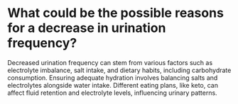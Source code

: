 # What could be the possible reasons for a decrease in urination frequency?

Decreased urination frequency can stem from various factors such as electrolyte imbalance, salt intake, and dietary habits, including carbohydrate consumption. Ensuring adequate hydration involves balancing salts and electrolytes alongside water intake. Different eating plans, like keto, can affect fluid retention and electrolyte levels, influencing urinary patterns.